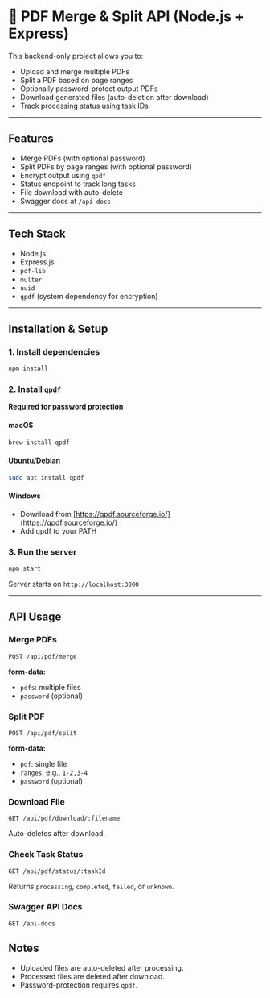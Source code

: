 # 📄 PDF Merge & Split API (Node.js + Express)

This backend-only project allows you to:
- Upload and merge multiple PDFs
- Split a PDF based on page ranges
- Optionally password-protect output PDFs
- Download generated files (auto-deletion after download)
- Track processing status using task IDs

---

##  Features

-  Merge PDFs (with optional password)
-  Split PDFs by page ranges (with optional password)
-  Encrypt output using `qpdf`
-  Status endpoint to track long tasks
-  File download with auto-delete
-  Swagger docs at `/api-docs`

---

##  Tech Stack
- Node.js 
- Express.js
- `pdf-lib`
- `multer`
- `uuid`
- `qpdf` (system dependency for encryption)

---

##  Installation & Setup

### 1.  Install dependencies
```bash
npm install
```

### 2.  Install `qpdf`
**Required for password protection**

#### macOS
```bash
brew install qpdf
```
#### Ubuntu/Debian
```bash
sudo apt install qpdf
```
#### Windows
- Download from [https://qpdf.sourceforge.io/](https://qpdf.sourceforge.io/)
- Add qpdf to your PATH

### 3. Run the server
```bash
npm start
```
Server starts on `http://localhost:3000`

---

##  API Usage

###  Merge PDFs
```http
POST /api/pdf/merge
```
**form-data:**
- `pdfs`: multiple files
- `password` (optional)

###  Split PDF
```http
POST /api/pdf/split
```
**form-data:**
- `pdf`: single file
- `ranges`: e.g., `1-2,3-4`
- `password` (optional)

###  Download File
```http
GET /api/pdf/download/:filename
```
Auto-deletes after download.

###  Check Task Status
```http
GET /api/pdf/status/:taskId
```
Returns `processing`, `completed`, `failed`, or `unknown`.

###  Swagger API Docs
```
GET /api-docs
```

##  Notes
- Uploaded files are auto-deleted after processing.
- Processed files are deleted after download.
- Password-protection requires `qpdf`.

```
